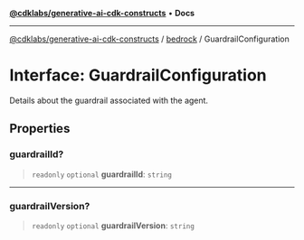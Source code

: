 [**@cdklabs/generative-ai-cdk-constructs**](../../../README.md) • **Docs**

***

[@cdklabs/generative-ai-cdk-constructs](../../../README.md) / [bedrock](../README.md) / GuardrailConfiguration

# Interface: GuardrailConfiguration

Details about the guardrail associated with the agent.

## Properties

### guardrailId?

> `readonly` `optional` **guardrailId**: `string`

***

### guardrailVersion?

> `readonly` `optional` **guardrailVersion**: `string`
